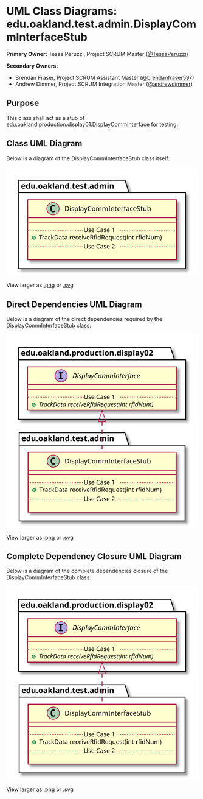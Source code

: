 # UML Class Diagrams: edu.oakland.test.admin.DisplayCommInterfaceStub

**Primary Owner:** Tessa Peruzzi, Project SCRUM Master ([@TessaPeruzzi](https://github.com/TessaPeruzzi/))

**Secondary Owners:**

- Brendan Fraser, Project SCRUM Assistant Master ([@brendanfraser597](https://github.com/brendanfraser597/))
- Andrew Dimmer, Project SCRUM Integration Master ([@andrewdimmer](https://github.com/andrewdimmer/))

## Purpose

This class shall act as a stub of [edu.oakland.production.display01.DisplayCommInterface](../../../display01/production/DisplayCommInterface) for testing.

## Class UML Diagram

Below is a diagram of the DisplayCommInterfaceStub class itself:

![DisplayCommInterfaceStub](./DisplayCommInterfaceStub.svg)

View larger as [.png](./DisplayCommInterfaceStub.png) or [.svg](./DisplayCommInterfaceStub.svg)

## Direct Dependencies UML Diagram

Below is a diagram of the direct dependencies required by the DisplayCommInterfaceStub class:

![DisplayCommInterfaceStub Direct Dependencies](./DisplayCommInterfaceStub_DirectDependencies.svg)

View larger as [.png](./DisplayCommInterfaceStub_DirectDependencies.png) or [.svg](./DisplayCommInterfaceStub_DirectDependencies.svg)

## Complete Dependency Closure UML Diagram

Below is a diagram of the complete dependencies closure of the DisplayCommInterfaceStub class:

![DisplayCommInterfaceStub Dependency Closure](./DisplayCommInterfaceStub_Closure.svg)

View larger as [.png](./DisplayCommInterfaceStub_Closure.png) or [.svg](./DisplayCommInterfaceStub_Closure.svg)
